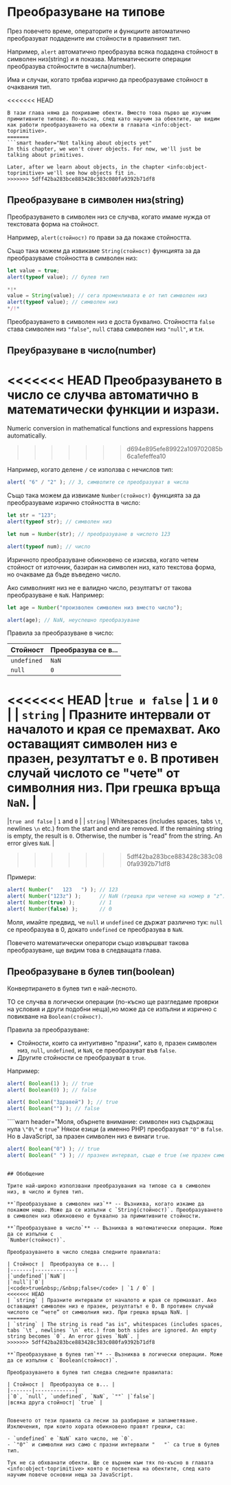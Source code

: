 # Преобразуване на типове

През повечето време, операторите и функциите автоматично преобразуват подадените им стойности в правилният тип.

Например, `alert` автоматично преобразува всяка подадена стойност в символен низ(string) и я показва. Математическите операции преобразува стойностите в числа(number).

Има и случаи, когато трябва изрично да преобразуваме стойност в очаквания тип.

<<<<<<< HEAD
```smart header="Все още не говорим за обекти"
В тази глава няма да покриваме обекти. Вместо това първо ще изучим примитивните типове. По-късно, след като научим за обектите, ще видим как работи преобразуването на обекти в главата <info:object-toprimitive>.
=======
```smart header="Not talking about objects yet"
In this chapter, we won't cover objects. For now, we'll just be talking about primitives.

Later, after we learn about objects, in the chapter <info:object-toprimitive> we'll see how objects fit in.
>>>>>>> 5dff42ba283bce883428c383c080fa9392b71df8
```

## Преобразуване в символен низ(string)

Преобразуването в символен низ се случва, когато имаме нужда от текстовата форма на стойност.

Например, `alert(стойност)` го прави за да покаже стойността.

Също така можем да извикаме `String(стойност)` функцията за да преобразуваме стойността в символен низ:

```js run
let value = true;
alert(typeof value); // булев тип

*!*
value = String(value); // сега променливата е от тип символен низ
alert(typeof value); // символен низ
*/!*
```

Преобразуването в символен низ е доста буквално. Стойността `false` става символен низ `"false"`, `null` става символен низ `"null"`, и т.н.

## Преубразуване в число(number)

<<<<<<< HEAD
Преобразуването в число се случва автоматично в математически функции и изрази.
=======
Numeric conversion in mathematical functions and expressions happens automatically.
>>>>>>> d694e895efe89922a109702085b6ca1efeffea10

Например, когато делене `/` се използва с нечислов тип:

```js run
alert( "6" / "2" ); // 3, символите се преобразуват в числа
```

Също така можем да извикаме  `Number(стойност)` функцията за да преобразуваме изрично стойността в число:

```js run
let str = "123";
alert(typeof str); // символен низ

let num = Number(str); // преобразуване в числото 123

alert(typeof num); // число
```

Изричното преобразуване обикновено се изисква, когато четем стойност от източник, базиран на символен низ, като текстова форма, но очакваме да бъде въведено число.

Ако символният низ не е валидно число, резултатът от такова преобразуване е `NaN`. Например:

```js run
let age = Number("произволен символен низ вместо число");

alert(age); // NaN, неуспешно преобразуване
```

Правила за преобразуване в число:

| Стойност |  Преобразува се в... |
|-------|-------------|
|`undefined`|`NaN`|
|`null`|`0`|
<<<<<<< HEAD
|<code>true&nbsp;и&nbsp;false</code> | `1` и `0` |
| `string` | Празните интервали от началото и края се премахват. Ако оставащият символен низ е празен, резултатът е `0`. В противен случай числото се "чете" от символния низ. При грешка връща `NaN`. |
=======
|<code>true&nbsp;and&nbsp;false</code> | `1` and `0` |
| `string` | Whitespaces (includes spaces, tabs `\t`, newlines `\n` etc.) from the start and end are removed. If the remaining string is empty, the result is `0`. Otherwise, the number is "read" from the string. An error gives `NaN`. |
>>>>>>> 5dff42ba283bce883428c383c080fa9392b71df8

Примери:

```js run
alert( Number("   123   ") ); // 123
alert( Number("123z") );      // NaN (грешка при четене на номер в "z")
alert( Number(true) );        // 1
alert( Number(false) );       // 0
```

Моля, имайте предвид, че `null` и `undefined` се държат различно тук: `null` се преобразува в 0, докато `undefined` се преобразува в `NaN`.

Повечето математически оператори също извършват такова преобразуване, ще видим това в следващата глава.

## Преобразуване в булев тип(boolean)

Конвертирането в булев тип е най-лесното.

ТО се случва в логически операции (по-късно ще разгледаме проврки на условия и други подобни неща),но може да се изпълни и изрично с повикване на `Boolean(стойност)`.

Правила за преобразуване:

- Стойности, които са интуитивно "празни", като `0`, празен символен низ, `null`, `undefined`, и `NaN`, се преобразуват във `false`.
- Другите стойности се преобразуват в `true`.

Например:

```js run
alert( Boolean(1) ); // true
alert( Boolean(0) ); // false

alert( Boolean("Здравей") ); // true
alert( Boolean("") ); // false
```

````warn header="Моля, обърнете внимание: символен низ съдържащ нула `\"0\"` е `true`"
Някои езици (а именно PHP) преобразуват `"0"` в `false`. Но в JavaScript, за празен символен низ е винаги `true`.

```js run
alert( Boolean("0") ); // true
alert( Boolean(" ") ); // празнен интервал, съще е true (не празен символен низ също е true)
```
````

## Обобщение

Трите най-широко използвани преобразувания на типове са в символен низ, в число и булев тип.

**`Преобразуване в символен низ`** -- Възниква, когато изкаме да покажем нещо. Може да се изпълни с `String(стойност)`. Преобразуването в символен низ обикновено е буквално за примитивните стойности.

**`Преобразуване в число`** -- Възниква в математически операции. Може да се изпълни с 
`Number(стойност)`.

Преобразуването в число следва следните правилата:

| Стойност |  Преобразува се в... |
|-------|-------------|
|`undefined`|`NaN`|
|`null`|`0`|
|<code>true&nbsp;/&nbsp;false</code> | `1 / 0` |
<<<<<<< HEAD
| `string` | Празните интервали от началото и края се премахват. Ако оставащият символен низ е празен, резултатът е 0. В противен случай числото се “чете” от символния низ. При грешка връща NaN. |
=======
| `string` | The string is read "as is", whitespaces (includes spaces, tabs `\t`, newlines `\n` etc.) from both sides are ignored. An empty string becomes `0`. An error gives `NaN`. |
>>>>>>> 5dff42ba283bce883428c383c080fa9392b71df8

**`Преобразуване в булев тип`** -- Възниква в логически операции. Може да се изпълни с `Boolean(стойност)`.

Преобразуването в булев тип следва следните правилата:

| Стойност |  Преобразува се в... |
|-------|-------------|
|`0`, `null`, `undefined`, `NaN`, `""` |`false`|
|всяка друга стойност| `true` |


Повечето от тези правила са лесни за разбиране и запаметяване. Изключения, при които хората обикновено правят грешки, са:

- `undefined` е `NaN` като число, не `0`.
- `"0"` и символни низ само с празни интервали "   "` са true в булев тип.

Тук не са обхванати обекти. Ще се върнем към тях по-късно в главата <info:object-toprimitive> която е посветена на обектите, след като научим повече основни неща за JavaScript.
